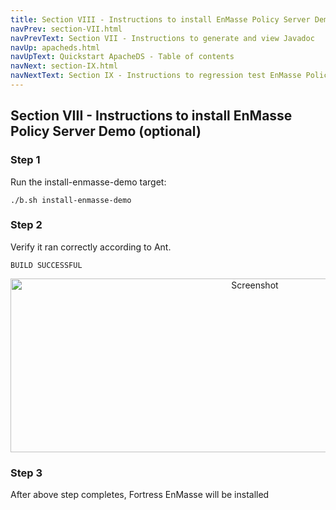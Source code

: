 ```yaml
---
title: Section VIII - Instructions to install EnMasse Policy Server Demo
navPrev: section-VII.html
navPrevText: Section VII - Instructions to generate and view Javadoc
navUp: apacheds.html
navUpText: Quickstart ApacheDS - Table of contents
navNext: section-IX.html
navNextText: Section IX - Instructions to regression test EnMasse Policy server
---
```


## Section VIII - Instructions to install EnMasse Policy Server Demo (optional)

### Step 1

Run the install-enmasse-demo target:

    ./b.sh install-enmasse-demo 

### Step 2

Verify it ran correctly according to Ant.

    BUILD SUCCESSFUL

<CENTER>
  <IMG src="../../images/Screenshot42-install-enmasse-demo-success.png" alt="Screenshot" width="766" height="278"/>
</CENTER>


### Step 3

After above step completes, Fortress EnMasse will be installed 
